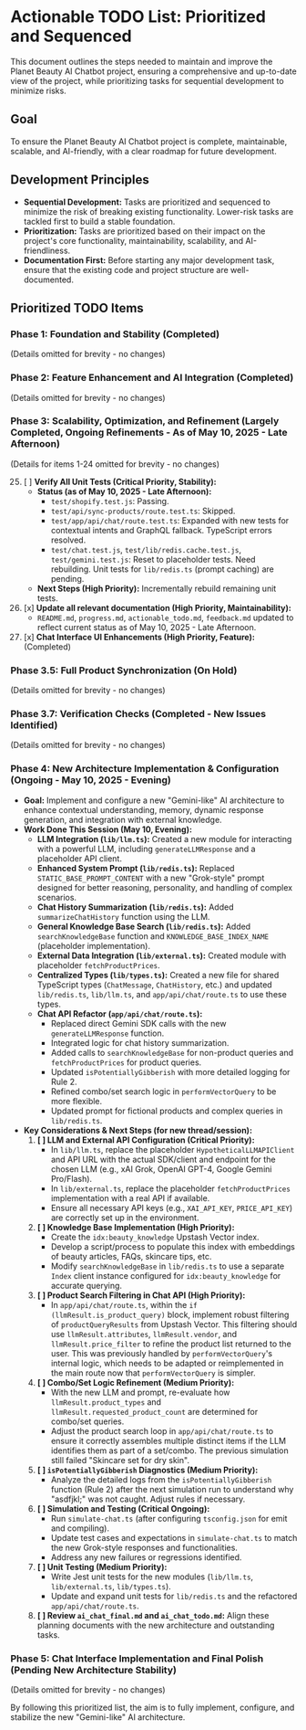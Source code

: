 # Actionable TODO List: Prioritized and Sequenced

This document outlines the steps needed to maintain and improve the Planet Beauty AI Chatbot project, ensuring a comprehensive and up-to-date view of the project, while prioritizing tasks for sequential development to minimize risks.

## Goal

To ensure the Planet Beauty AI Chatbot project is complete, maintainable, scalable, and AI-friendly, with a clear roadmap for future development.

## Development Principles

*   **Sequential Development:** Tasks are prioritized and sequenced to minimize the risk of breaking existing functionality. Lower-risk tasks are tackled first to build a stable foundation.
*   **Prioritization:** Tasks are prioritized based on their impact on the project's core functionality, maintainability, scalability, and AI-friendliness.
*   **Documentation First:** Before starting any major development task, ensure that the existing code and project structure are well-documented.

## Prioritized TODO Items

### Phase 1: Foundation and Stability (Completed)
(Details omitted for brevity - no changes)

### Phase 2: Feature Enhancement and AI Integration (Completed)
(Details omitted for brevity - no changes)

### Phase 3: Scalability, Optimization, and Refinement (Largely Completed, Ongoing Refinements - As of May 10, 2025 - Late Afternoon)
(Details for items 1-24 omitted for brevity - no changes)

25. [ ] **Verify All Unit Tests (Critical Priority, Stability):**
    *   **Status (as of May 10, 2025 - Late Afternoon):**
        *   `test/shopify.test.js`: Passing.
        *   `test/api/sync-products/route.test.ts`: Skipped.
        *   `test/app/api/chat/route.test.ts`: Expanded with new tests for contextual intents and GraphQL fallback. TypeScript errors resolved.
        *   `test/chat.test.js`, `test/lib/redis.cache.test.js`, `test/gemini.test.js`: Reset to placeholder tests. Need rebuilding. Unit tests for `lib/redis.ts` (prompt caching) are pending.
    *   **Next Steps (High Priority):** Incrementally rebuild remaining unit tests.
26. [x] **Update all relevant documentation (High Priority, Maintainability):**
    *   `README.md`, `progress.md`, `actionable_todo.md`, `feedback.md` updated to reflect current status as of May 10, 2025 - Late Afternoon.
27. [x] **Chat Interface UI Enhancements (High Priority, Feature):** (Completed)

### Phase 3.5: Full Product Synchronization (On Hold)
(Details omitted for brevity - no changes)

### Phase 3.7: Verification Checks (Completed - New Issues Identified)
(Details omitted for brevity - no changes)

### Phase 4: New Architecture Implementation & Configuration (Ongoing - May 10, 2025 - Evening)

*   **Goal:** Implement and configure a new "Gemini-like" AI architecture to enhance contextual understanding, memory, dynamic response generation, and integration with external knowledge.
*   **Work Done This Session (May 10, Evening):**
    *   **LLM Integration (`lib/llm.ts`):** Created a new module for interacting with a powerful LLM, including `generateLLMResponse` and a placeholder API client.
    *   **Enhanced System Prompt (`lib/redis.ts`):** Replaced `STATIC_BASE_PROMPT_CONTENT` with a new "Grok-style" prompt designed for better reasoning, personality, and handling of complex scenarios.
    *   **Chat History Summarization (`lib/redis.ts`):** Added `summarizeChatHistory` function using the LLM.
    *   **General Knowledge Base Search (`lib/redis.ts`):** Added `searchKnowledgeBase` function and `KNOWLEDGE_BASE_INDEX_NAME` (placeholder implementation).
    *   **External Data Integration (`lib/external.ts`):** Created module with placeholder `fetchProductPrices`.
    *   **Centralized Types (`lib/types.ts`):** Created a new file for shared TypeScript types (`ChatMessage`, `ChatHistory`, etc.) and updated `lib/redis.ts`, `lib/llm.ts`, and `app/api/chat/route.ts` to use these types.
    *   **Chat API Refactor (`app/api/chat/route.ts`):**
        *   Replaced direct Gemini SDK calls with the new `generateLLMResponse` function.
        *   Integrated logic for chat history summarization.
        *   Added calls to `searchKnowledgeBase` for non-product queries and `fetchProductPrices` for product queries.
        *   Updated `isPotentiallyGibberish` with more detailed logging for Rule 2.
        *   Refined combo/set search logic in `performVectorQuery` to be more flexible.
        *   Updated prompt for fictional products and complex queries in `lib/redis.ts`.
*   **Key Considerations & Next Steps (for new thread/session):**
    1.  **[ ] LLM and External API Configuration (Critical Priority):**
        *   In `lib/llm.ts`, replace the placeholder `HypotheticalLLMAPIClient` and API URL with the actual SDK/client and endpoint for the chosen LLM (e.g., xAI Grok, OpenAI GPT-4, Google Gemini Pro/Flash).
        *   In `lib/external.ts`, replace the placeholder `fetchProductPrices` implementation with a real API if available.
        *   Ensure all necessary API keys (e.g., `XAI_API_KEY`, `PRICE_API_KEY`) are correctly set up in the environment.
    2.  **[ ] Knowledge Base Implementation (High Priority):**
        *   Create the `idx:beauty_knowledge` Upstash Vector index.
        *   Develop a script/process to populate this index with embeddings of beauty articles, FAQs, skincare tips, etc.
        *   Modify `searchKnowledgeBase` in `lib/redis.ts` to use a separate `Index` client instance configured for `idx:beauty_knowledge` for accurate querying.
    3.  **[ ] Product Search Filtering in Chat API (High Priority):**
        *   In `app/api/chat/route.ts`, within the `if (llmResult.is_product_query)` block, implement robust filtering of `productQueryResults` from Upstash Vector. This filtering should use `llmResult.attributes`, `llmResult.vendor`, and `llmResult.price_filter` to refine the product list returned to the user. This was previously handled by `performVectorQuery`'s internal logic, which needs to be adapted or reimplemented in the main route now that `performVectorQuery` is simpler.
    4.  **[ ] Combo/Set Logic Refinement (Medium Priority):**
        *   With the new LLM and prompt, re-evaluate how `llmResult.product_types` and `llmResult.requested_product_count` are determined for combo/set queries.
        *   Adjust the product search loop in `app/api/chat/route.ts` to ensure it correctly assembles multiple distinct items if the LLM identifies them as part of a set/combo. The previous simulation still failed "Skincare set for dry skin".
    5.  **[ ] `isPotentiallyGibberish` Diagnostics (Medium Priority):**
        *   Analyze the detailed logs from the `isPotentiallyGibberish` function (Rule 2) after the next simulation run to understand why "asdfjkl;" was not caught. Adjust rules if necessary.
    6.  **[ ] Simulation and Testing (Critical Ongoing):**
        *   Run `simulate-chat.ts` (after configuring `tsconfig.json` for emit and compiling).
        *   Update test cases and expectations in `simulate-chat.ts` to match the new Grok-style responses and functionalities.
        *   Address any new failures or regressions identified.
    7.  **[ ] Unit Testing (Medium Priority):**
        *   Write Jest unit tests for the new modules (`lib/llm.ts`, `lib/external.ts`, `lib/types.ts`).
        *   Update and expand unit tests for `lib/redis.ts` and the refactored `app/api/chat/route.ts`.
    8.  **[ ] Review `ai_chat_final.md` and `ai_chat_todo.md`:** Align these planning documents with the new architecture and outstanding tasks.

### Phase 5: Chat Interface Implementation and Final Polish (Pending New Architecture Stability)
(Details omitted for brevity - no changes)

By following this prioritized list, the aim is to fully implement, configure, and stabilize the new "Gemini-like" AI architecture.
